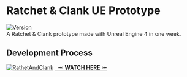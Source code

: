 # Ratchet & Clank UE Prototype
[![Version](https://img.shields.io/badge/Version-1.0.2-3FB911?style=flat&logo&logoColor=white&labelColor=4d4d4d)](https://github.com/gerlogu/RatchetAndClank-UE-Prototype/releases/tag/v1.0.2)</br>
A Ratchet & Clank prototype made with Unreal Engine 4 in one week.

## Development Process
[![RathetAndClank](https://img.youtube.com/vi/ZwETNuz7orI/0.jpg)](https://www.youtube.com/watch?v=ZwETNuz7orI)
[&nbsp;&nbsp;**⇥ WATCH HERE ⇤**](https://gerlogu.com/demo-reel)

